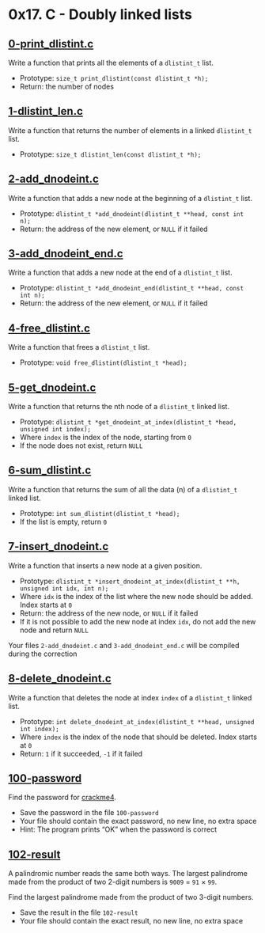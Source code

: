 # 0x17. C - Doubly linked lists

## [0-print_dlistint.c](./0-print_dlistint.c)
Write a function that prints all the elements of a `dlistint_t` list.
* Prototype: `size_t print_dlistint(const dlistint_t *h);`
* Return: the number of nodes

## [1-dlistint_len.c](./1-dlistint_len.c)
Write a function that returns the number of elements in a linked `dlistint_t` list.
* Prototype: `size_t dlistint_len(const dlistint_t *h);`

## [2-add_dnodeint.c](./2-add_dnodeint.c)
Write a function that adds a new node at the beginning of a `dlistint_t` list.
* Prototype: `dlistint_t *add_dnodeint(dlistint_t **head, const int n);`
* Return: the address of the new element, or `NULL` if it failed

## [3-add_dnodeint_end.c](./3-add_dnodeint_end.c)
Write a function that adds a new node at the end of a `dlistint_t` list.
* Prototype: `dlistint_t *add_dnodeint_end(dlistint_t **head, const int n);`
* Return: the address of the new element, or `NULL` if it failed

## [4-free_dlistint.c](./4-free_dlistint.c)
Write a function that frees a `dlistint_t` list.
* Prototype: `void free_dlistint(dlistint_t *head);`

## [5-get_dnodeint.c](./5-get_dnodeint.c)
Write a function that returns the nth node of a `dlistint_t` linked list.
* Prototype: `dlistint_t *get_dnodeint_at_index(dlistint_t *head, unsigned int index);`
* Where `index` is the index of the node, starting from `0`
* If the node does not exist, return `NULL`

## [6-sum_dlistint.c](./6-sum_dlistint.c)
Write a function that returns the sum of all the data (n) of a `dlistint_t` linked list.
* Prototype: `int sum_dlistint(dlistint_t *head);`
* If the list is empty, return `0`

## [7-insert_dnodeint.c](./7-insert_dnodeint.c)
Write a function that inserts a new node at a given position.
* Prototype: `dlistint_t *insert_dnodeint_at_index(dlistint_t **h, unsigned int idx, int n);`
* Where `idx` is the index of the list where the new node should be added. Index starts at `0`
* Return: the address of the new node, or `NULL` if it failed
* If it is not possible to add the new node at index `idx`, do not add the new node and return `NULL`

Your files `2-add_dnodeint.c` and `3-add_dnodeint_end.c` will be compiled during the correction

## [8-delete_dnodeint.c](./8-delete_dnodeint.c)
Write a function that deletes the node at index `index` of a `dlistint_t` linked list.
* Prototype: `int delete_dnodeint_at_index(dlistint_t **head, unsigned int index);`
* Where `index` is the index of the node that should be deleted. Index starts at `0`
* Return: `1` if it succeeded, `-1` if it failed

## [100-password](./100-password)
Find the password for [crackme4](https://github.com/holbertonschool/0x17.c).
* Save the password in the file `100-password`
* Your file should contain the exact password, no new line, no extra space
* Hint: The program prints “OK” when the password is correct

## [102-result](./102-result)
A palindromic number reads the same both ways. The largest palindrome made from the product of two 2-digit numbers is `9009` = `91` × `99`.

Find the largest palindrome made from the product of two 3-digit numbers.

- Save the result in the file `102-result`
- Your file should contain the exact result, no new line, no extra space
